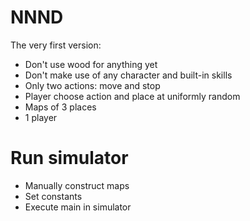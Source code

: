 # NNND
The very first version:
- Don't use wood for anything yet
- Don't make use of any character and built-in skills
- Only two actions: move and stop
- Player choose action and place at uniformly random
- Maps of 3 places
- 1 player

# Run simulator
- Manually construct maps
- Set constants 
- Execute main in simulator


